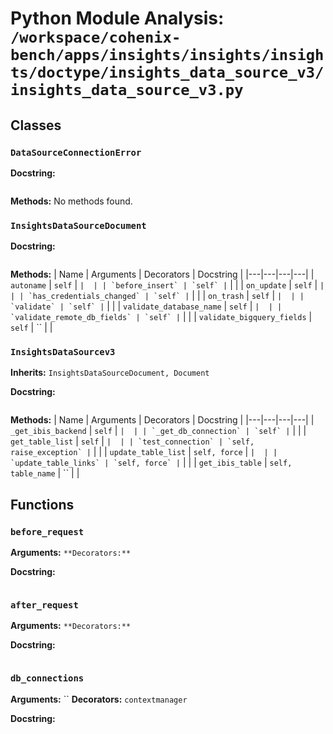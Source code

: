 # Python Module Analysis: `/workspace/cohenix-bench/apps/insights/insights/insights/doctype/insights_data_source_v3/insights_data_source_v3.py`

## Classes

### `DataSourceConnectionError`


**Docstring:**
```

```

**Methods:**
No methods found.

### `InsightsDataSourceDocument`


**Docstring:**
```

```

**Methods:**
| Name | Arguments | Decorators | Docstring |
|---|---|---|---|
| `autoname` | `self` | `` |  |
| `before_insert` | `self` | `` |  |
| `on_update` | `self` | `` |  |
| `has_credentials_changed` | `self` | `` |  |
| `on_trash` | `self` | `` |  |
| `validate` | `self` | `` |  |
| `validate_database_name` | `self` | `` |  |
| `validate_remote_db_fields` | `self` | `` |  |
| `validate_bigquery_fields` | `self` | `` |  |


### `InsightsDataSourcev3`
**Inherits:** `InsightsDataSourceDocument, Document`


**Docstring:**
```

```

**Methods:**
| Name | Arguments | Decorators | Docstring |
|---|---|---|---|
| `_get_ibis_backend` | `self` | `` |  |
| `_get_db_connection` | `self` | `` |  |
| `get_table_list` | `self` | `` |  |
| `test_connection` | `self, raise_exception` | `` |  |
| `update_table_list` | `self, force` | `` |  |
| `update_table_links` | `self, force` | `` |  |
| `get_ibis_table` | `self, table_name` | `` |  |





## Functions

### `before_request`
**Arguments:** ``
**Decorators:** ``

**Docstring:**
```

```
### `after_request`
**Arguments:** ``
**Decorators:** ``

**Docstring:**
```

```
### `db_connections`
**Arguments:** ``
**Decorators:** `contextmanager`

**Docstring:**
```

```

